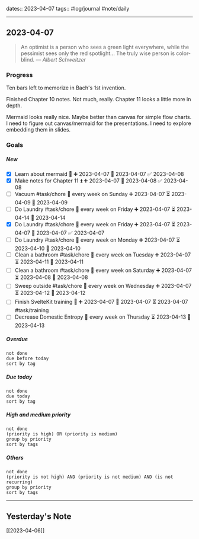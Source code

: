 dates:: 2023-04-07
tags:: #log/journal #note/daily 

---
## 2023-04-07

> An optimist is a person who sees a green light everywhere, while the pessimist sees only the red spotlight... The truly wise person is color-blind.
> — <cite>Albert Schweitzer</cite>

### Progress

Ten bars left to memorize in Bach's 1st invention.

Finished Chapter 10 notes. Not much, really. Chapter 11 looks a little more in depth.

Mermaid looks really nice. Maybe better than canvas for simple flow charts. I need to figure out canvas/mermaid for the presentations. I need to explore embedding them in slides.


### Goals 

##### New

- [x] Learn about mermaid 🔼 ➕ 2023-04-07 🛫 2023-04-07 ✅ 2023-04-08
- [x] Make notes for Chapter 11 ⏫ ➕ 2023-04-07 🛫 2023-04-08 ✅ 2023-04-08
- [ ] Vacuum #task/chore 🔁 every week on Sunday ➕ 2023-04-07 ⏳ 2023-04-09 📅 2023-04-09
- [ ] Do Laundry #task/chore 🔁 every week on Friday ➕ 2023-04-07 ⏳ 2023-04-14 📅 2023-04-14
- [x] Do Laundry #task/chore 🔁 every week on Friday ➕ 2023-04-07 ⏳ 2023-04-07 📅 2023-04-07 ✅ 2023-04-07
- [ ] Do Laundry #task/chore 🔁 every week on Monday ➕ 2023-04-07 ⏳ 2023-04-10 📅 2023-04-10
- [ ] Clean a bathroom #task/chore 🔁 every week on Tuesday ➕ 2023-04-07 ⏳ 2023-04-11 📅 2023-04-11
- [ ] Clean a bathroom #task/chore 🔁 every week on Saturday ➕ 2023-04-07 ⏳ 2023-04-08 📅 2023-04-08
- [ ] Sweep outside #task/chore 🔁 every week on Wednesday ➕ 2023-04-07 ⏳ 2023-04-12 📅 2023-04-12
- [ ] Finish SvelteKit training 🔼 ➕ 2023-04-07 🛫 2023-04-07 ⏳ 2023-04-07 #task/training
- [ ] Decrease Domestic Entropy 🔁 every week on Thursday ⏳ 2023-04-13 📅 2023-04-13

##### Overdue

```tasks
not done
due before today
sort by tag
```


##### Due today

```tasks
not done
due today
sort by tag
```

##### High and medium priority

```tasks
not done
(priority is high) OR (priority is medium)
group by priority
sort by tags
```

##### Others


```tasks
not done
(priority is not high) AND (priority is not medium) AND (is not recurring)
group by priority
sort by tags
```


---
## Yesterday's Note

[[2023-04-06]]


